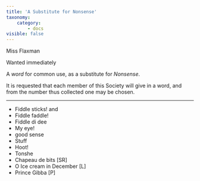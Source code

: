 ```yaml
---
title: 'A Substitute for Nonsense'
taxonomy:
    category:
        - docs
visible: false
---
```


<div class="author">Miss Flaxman</div>

<span class="title">Wanted immediately</span>
  
A *word* for common use, as a substitute for *Nonsense*.  
  
It is requested that each member of this Society will give in a word, and from the number thus collected one may be chosen.  

---

* Fiddle sticks! and  
* Fiddle faddle!  
* Fiddle di dee  
* My eye!  
* good sense  
* Stuff  
* Hoot!  
* Tonshe  
* Chapeau de bits [SR]  
* O Ice cream in December [L]  
* Prince Gibba [P]  